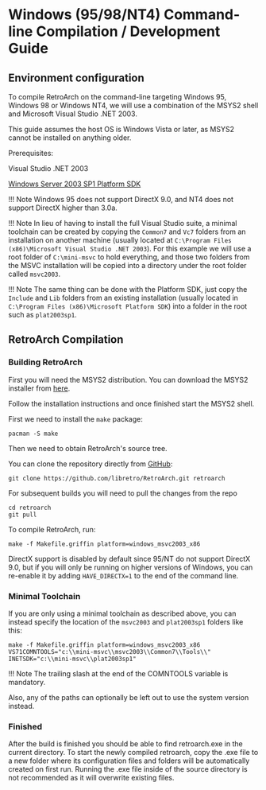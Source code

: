 # Windows (95/98/NT4) Command-line Compilation / Development Guide

## Environment configuration

To compile RetroArch on the command-line targeting Windows 95, Windows 98 or Windows NT4, we will use a combination of the MSYS2 shell and Microsoft Visual Studio .NET 2003.

This guide assumes the host OS is Windows Vista or later, as MSYS2 cannot be installed on anything older.

Prerequisites:

Visual Studio .NET 2003

[Windows Server 2003 SP1 Platform SDK](https://www.microsoft.com/en-us/download/details.aspx?id=12261)

!!! Note
    Windows 95 does not support DirectX 9.0, and NT4 does not support DirectX higher than 3.0a.

!!! Note
    In lieu of having to install the full Visual Studio suite, a minimal toolchain can be created by copying the `Common7` and `Vc7` folders from an installation on another machine (usually located at `C:\Program Files (x86)\Microsoft Visual Studio .NET 2003`). For this example we will use a root folder of `C:\mini-msvc` to hold everything, and those two folders from the MSVC installation will be copied into a directory under the root folder called `msvc2003`.

!!! Note
    The same thing can be done with the Platform SDK, just copy the `Include` and `Lib` folders from an existing installation (usually located in `C:\Program Files (x86)\Microsoft Platform SDK`) into a folder in the root such as `plat2003sp1`.

## RetroArch Compilation
### Building RetroArch

First you will need the MSYS2 distribution. You can download the MSYS2 installer from [here](http://msys2.github.io/).

Follow the installation instructions and once finished start the MSYS2 shell.

First we need to install the `make` package:

    pacman -S make

Then we need to obtain RetroArch's source tree.

You can clone the repository directly from [GitHub](https://github.com/libretro/RetroArch):

    git clone https://github.com/libretro/RetroArch.git retroarch

For subsequent builds you will need to pull the changes from the repo

    cd retroarch
    git pull

To compile RetroArch, run:

    make -f Makefile.griffin platform=windows_msvc2003_x86

DirectX support is disabled by default since 95/NT do not support DirectX 9.0, but if you will only be running on higher versions of Windows, you can re-enable it by adding `HAVE_DIRECTX=1` to the end of the command line.

### Minimal Toolchain

If you are only using a minimal toolchain as described above, you can instead specify the location of the `msvc2003` and `plat2003sp1` folders like this:

    make -f Makefile.griffin platform=windows_msvc2003_x86 VS71COMNTOOLS="c:\\mini-msvc\\msvc2003\\Common7\\Tools\\" INETSDK="c:\\mini-msvc\\plat2003sp1"

!!! Note
    The trailing slash at the end of the COMNTOOLS variable is mandatory.

Also, any of the paths can optionally be left out to use the system version instead.

### Finished

After the build is finished you should be able to find retroarch.exe in the current directory. To start the newly compiled retroarch, copy the .exe file to a new folder where its configuration files and folders will be automatically created on first run. Running the .exe file inside of the source directory is not recommended as it will overwrite existing files.
